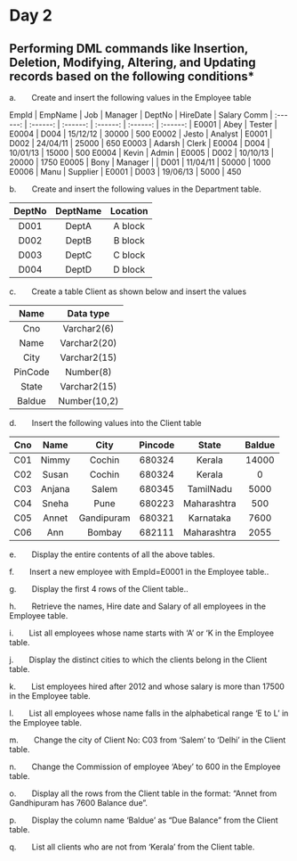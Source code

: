 <h1>Day 2</h2>
<h2>Performing DML commands like Insertion, Deletion, Modifying, Altering, and Updating records based on the following conditions*</h2>
  <p>a.  Create and insert the following values in the Employee table</p>
  
EmpId | EmpName | Job | Manager | DeptNo | HireDate | Salary Comm
| :------: | :------: | :------: | :------: | :------: | :------: |
E0001 | Abey | Tester | E0004 | D004 | 15/12/12 | 30000 | 500
E0002 | Jesto | Analyst | E0001 | D002 | 24/04/11 | 25000 | 650
E0003 | Adarsh | Clerk | E0004 | D004 | 10/01/13 | 15000 | 500
E0004 | Kevin | Admin | E0005 | D002 | 10/10/13 | 20000 | 1750
E0005 | Bony | Manager | | D001 | 11/04/11 | 50000 | 1000
E0006 | Manu | Supplier | E0001 | D003 | 19/06/13 | 5000 | 450

<p>b.  Create and insert the following values in the Department table.</p>

DeptNo | DeptName | Location
:-----: | :-----: | :-----: 
D001 | DeptA | A block
D002 | DeptB | B block
D003 | DeptC | C block
D004 | DeptD | D block

<p>c.  Create a table Client as shown below and insert the values</p>

Name | Data type
:------:|:------:|
Cno | Varchar2(6)
Name | Varchar2(20)
City | Varchar2(15)
PinCode | Number(8)
State | Varchar2(15)
Baldue | Number(10,2)

<p>d.  Insert the following values into the Client table</p>

Cno | Name | City | Pincode | State | Baldue
:---------:|:---------:|:---------:|:---------:|:---------:|:---------:|
C01 | Nimmy | Cochin | 680324 | Kerala | 14000
C02 | Susan | Cochin | 680324 | Kerala | 0
C03 | Anjana | Salem | 680345 | TamilNadu | 5000
C04 | Sneha | Pune | 680223 | Maharashtra | 500
C05 | Annet | Gandipuram | 680321 | Karnataka | 7600
C06 | Ann | Bombay | 682111 | Maharashtra | 2055

<p>e.  Display the entire contents of all the above tables.</p>
<p>f.  Insert a new employee with EmpId=E0001 in the Employee table..</p>
<p>g.  Display the first 4 rows of the Client table..</p>
<p>h.  Retrieve the names, Hire date and Salary of all employees in the Employee table.</p>
<p>i.  List all employees whose name starts with ‘A’ or ‘K in the Employee table.</p>
<p>j.  Display the distinct cities to which the clients belong in the Client table.</p>
<p>k.  List employees hired after 2012 and whose salary is more than 17500 in the Employee table.</p>
<p>l.  List all employees whose name falls in the alphabetical range ‘E to L’ in the Employee table.</p>
<p>m.  Change the city of Client No: C03 from ‘Salem’ to ‘Delhi’ in the Client table.</p>
<p>n.  Change the Commission of employee ‘Abey’ to 600 in the Employee table.</p>
<p>o.  Display all the rows from the Client table in the format: “Annet from Gandhipuram has 7600 Balance due”.</p>
<p>p.  Display the column name ‘Baldue’ as “Due Balance” from the Client table.</p>
<p>q.  List all clients who are not from ‘Kerala’ from the Client table.</p>
